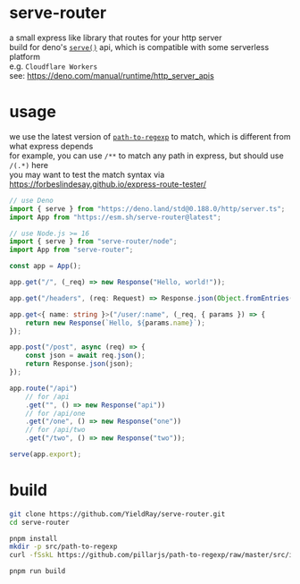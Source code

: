 # serve-router

a small express like library that routes for your http server  
build for deno's [`serve()`](https://deno.land/std/http/server.ts) api, which is compatible with some serverless platform  
e.g. `Cloudflare Workers`  
see: <https://deno.com/manual/runtime/http_server_apis>

# usage

we use the latest version of [`path-to-regexp`](https://github.com/pillarjs/path-to-regexp) to match, which is different from what express depends  
for example, you can use `/**` to match any path in express, but should use `/(.*)` here  
you may want to test the match syntax via <https://forbeslindesay.github.io/express-route-tester/>

```ts
// use Deno
import { serve } from "https://deno.land/std@0.188.0/http/server.ts";
import App from "https://esm.sh/serve-router@latest";

// use Node.js >= 16
import { serve } from "serve-router/node";
import App from "serve-router";

const app = App();

app.get("/", (_req) => new Response("Hello, world!"));

app.get("/headers", (req: Request) => Response.json(Object.fromEntries(req.headers.entries())));

app.get<{ name: string }>("/user/:name", (_req, { params }) => {
    return new Response(`Hello, ${params.name}`);
});

app.post("/post", async (req) => {
    const json = await req.json();
    return Response.json(json);
});

app.route("/api")
    // for /api
    .get("", () => new Response("api"))
    // for /api/one
    .get("/one", () => new Response("one"))
    // for /api/two
    .get("/two", () => new Response("two"));

serve(app.export);
```

# build

```sh
git clone https://github.com/YieldRay/serve-router.git
cd serve-router

pnpm install
mkdir -p src/path-to-regexp
curl -fSskL https://github.com/pillarjs/path-to-regexp/raw/master/src/index.ts -o src/path-to-regexp/index.ts

pnpm run build
```
